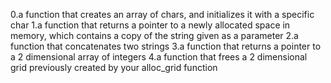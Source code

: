 0.a function that creates an array of chars, and initializes it with a specific char
1.a function that returns a pointer to a newly allocated space in memory, which contains a copy of the string given as a parameter
2.a function that concatenates two strings
3.a function that returns a pointer to a 2 dimensional array of integers
4.a function that frees a 2 dimensional grid previously created by your alloc_grid function
